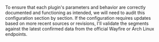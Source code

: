 To ensure that each plugin's parameters and behavior are correctly documented and functioning as intended, we will need to audit this configuration section by section. If the configuration requires updates based on more recent sources or revisions, I'll validate the segments against the latest confirmed data from the official Wayfire or Arch Linux endpoints.
